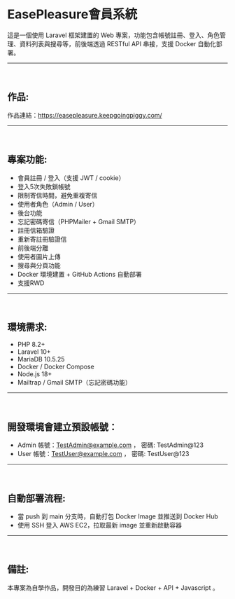 # EasePleasure會員系統

這是一個使用 Laravel 框架建置的 Web 專案，功能包含帳號註冊、登入、角色管理、資料列表與搜尋等，前後端透過 RESTful API 串接，支援 Docker 自動化部署。

---
&nbsp;

## 作品:
作品連結：https://easepleasure.keepgoingpiggy.com/

---
&nbsp;

## 專案功能:
-  會員註冊 / 登入（支援 JWT / cookie）
-  登入5次失敗鎖帳號
-  限制寄信時間，避免重複寄信
-  使用者角色（Admin / User）
-  後台功能
-  忘記密碼寄信（PHPMailer + Gmail SMTP）
-  註冊信箱驗證
-  重新寄註冊驗證信
-  前後端分離
-  使用者圖片上傳
-  搜尋與分頁功能
-  Docker 環境建置 + GitHub Actions 自動部署
-  支援RWD

---
&nbsp;

## 環境需求:
-  PHP 8.2+
-  Laravel 10+
-  MariaDB 10.5.25
-  Docker / Docker Compose
-  Node.js 18+
-  Mailtrap / Gmail SMTP（忘記密碼功能）

---
&nbsp;

## 開發環境會建立預設帳號：

-  Admin 帳號：TestAdmin@example.com ， 密碼: TestAdmin@123
-  User 帳號：TestUser@example.com ， 密碼: TestUser@123

---
&nbsp;

## 自動部署流程:
-  當 push 到 main 分支時，自動打包 Docker Image 並推送到 Docker Hub
-  使用 SSH 登入 AWS EC2，拉取最新 image 並重新啟動容器


---
&nbsp;

## 備註:
本專案為自學作品，開發目的為練習 Laravel + Docker + API + Javascript 。
